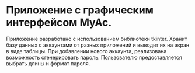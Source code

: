 # Приложение с графическим интерфейсом MyAc.
Приложение разработано с использованием библиотеки tkinter. 
Хранит базу данных с аккаунтами от разных приложений и выводит их на экран в виде таблицы. 
При добавлении нового аккаунта, реализована возможность сгенерировать пароль. Пользователю предоставляется выбрать длины и формат пароля.
